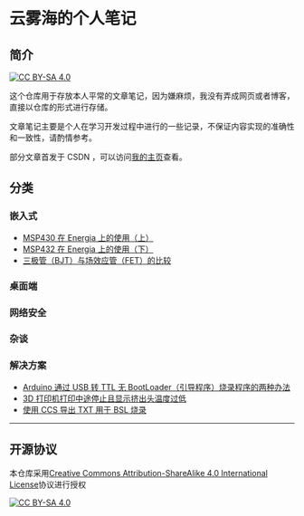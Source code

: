 # 云雾海的个人笔记

## 简介

[![CC BY-SA 4.0][cc-by-sa-shield]][cc-by-sa]

这个仓库用于存放本人平常的文章笔记，因为嫌麻烦，我没有弄成网页或者博客，直接以仓库的形式进行存储。

文章笔记主要是个人在学习开发过程中进行的一些记录，不保证内容实现的准确性和一致性，请酌情参考。

部分文章首发于 CSDN ，可以访问[我的主页](https://blog.csdn.net/qq_44884716)查看。

## 分类

### 嵌入式

- [MSP430 在 Energia 上的使用（上）](./嵌入式/MSP430在Energia上的使用（上）.md)
- [MSP432 在 Energia 上的使用（下）](./嵌入式/MSP432在Energia上的使用（下）.md)
- [三极管（BJT）与场效应管（FET）的比较](./嵌入式/三极管（BJT）与场效应管（FET）的比较.md)

### 桌面端

### 网络安全

### 杂谈

### 解决方案

- [Arduino 通过 USB 转 TTL 无 BootLoader（引导程序）烧录程序的两种办法](./解决方案/Arduino通过USB转TTL无BootLoader（引导程序）烧录程序的两种办法.md)
- [3D 打印机打印中途停止且显示挤出头温度过低](./解决方案/3D打印机打印中途停止且显示挤出头温度过低.md)
- [使用 CCS 导出 TXT 用于 BSL 烧录](./解决方案/使用CCS导出TXT用于BSL烧录.md)

---

## 开源协议

本仓库采用[Creative Commons Attribution-ShareAlike 4.0 International License][cc-by-sa]协议进行授权

[![CC BY-SA 4.0][cc-by-sa-image]][cc-by-sa]

[cc-by-sa]: http://creativecommons.org/licenses/by-sa/4.0/
[cc-by-sa-image]: https://licensebuttons.net/l/by-sa/4.0/88x31.png
[cc-by-sa-shield]: https://img.shields.io/badge/License-CC%20BY--SA%204.0-lightgrey.svg
